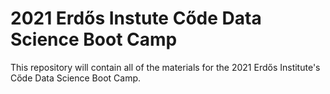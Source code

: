 # 2021 Erd&#337;s Instute C&#337;de Data Science Boot Camp

This repository will contain all of the materials for the 2021 Erd&#337;s Institute's
C&#337;de Data Science Boot Camp.
